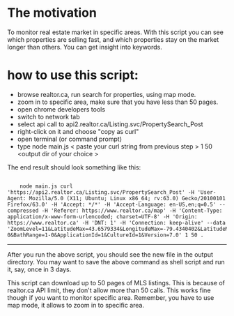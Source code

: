 The motivation 
================
To monitor real estate market in specific areas.
With this script you can see which properties are selling fast, and which properties stay on the market longer than others.
You can get insight into keywords. 



how to use this script:
=======================

* browse realtor.ca, run search for properties, using map mode.
* zoom in to specific area, make sure that you have less than 50 pages.
* open chrome developers tools
* switch to network tab
* select api call to api2.realtor.ca/Listing.svc/PropertySearch_Post
* right-click on it and choose "copy as curl"
* open terminal (or command prompt)
* type node main.js &lt; paste your curl string from previous step &gt; 1 50 &lt;output dir of your choice &gt; 

The end result should look something like this:

<pre><code>
    node main.js curl 'https://api2.realtor.ca/Listing.svc/PropertySearch_Post' -H 'User-Agent: Mozilla/5.0 (X11; Ubuntu; Linux x86_64; rv:63.0) Gecko/20100101 Firefox/63.0' -H 'Accept: */*' -H 'Accept-Language: en-US,en;q=0.5' --compressed -H 'Referer: https://www.realtor.ca/map' -H 'Content-Type: application/x-www-form-urlencoded; charset=UTF-8' -H 'Origin: https://www.realtor.ca' -H 'DNT: 1' -H 'Connection: keep-alive' --data 'ZoomLevel=11&LatitudeMax=43.6579334&LongitudeMax=-79.4340402&LatitudeMin=43.4588965&LongitudeMin=-80.1433450&CurrentPage=1&RecordsPerPage=12&PropertyTypeGroupID=1&PropertySearchTypeId=1&TransactionTypeId=2&PriceMin=200000&PriceMax=550000&BedRange=1-0&BathRange=1-0&ApplicationId=1&CultureId=1&Version=7.0' 1 50 .
</pre></code>

***

After you run the above script, you should see the new file in the output directory. You may want to save the above command as shell script and run it, say, once in 3 days.
 
This script can download up to 50 pages of MLS listings. This is because of realtor.ca API limit, they don't allow more than 50 calls.
This works fine though if you want to monitor specific area. 
Remember, you have to use map mode, it allows to zoom in to specific area.


 
 
 


